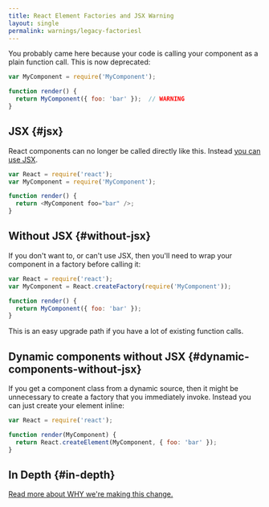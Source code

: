 ```yaml
---
title: React Element Factories and JSX Warning
layout: single
permalink: warnings/legacy-factoriesl
---
```


You probably came here because your code is calling your component as a plain function call. This is now deprecated:

```javascript
var MyComponent = require('MyComponent');

function render() {
  return MyComponent({ foo: 'bar' });  // WARNING
}
```

## JSX {#jsx}

React components can no longer be called directly like this. Instead [you can use JSX](/docs/jsx-in-depthl).

```javascript
var React = require('react');
var MyComponent = require('MyComponent');

function render() {
  return <MyComponent foo="bar" />;
}
```

## Without JSX {#without-jsx}

If you don't want to, or can't use JSX, then you'll need to wrap your component in a factory before calling it:

```javascript
var React = require('react');
var MyComponent = React.createFactory(require('MyComponent'));

function render() {
  return MyComponent({ foo: 'bar' });
}
```

This is an easy upgrade path if you have a lot of existing function calls.

## Dynamic components without JSX {#dynamic-components-without-jsx}

If you get a component class from a dynamic source, then it might be unnecessary to create a factory that you immediately invoke. Instead you can just create your element inline:

```javascript
var React = require('react');

function render(MyComponent) {
  return React.createElement(MyComponent, { foo: 'bar' });
}
```

## In Depth {#in-depth}

[Read more about WHY we're making this change.](https://gist.github.com/sebmarkbage/d7bce729f38730399d28)
